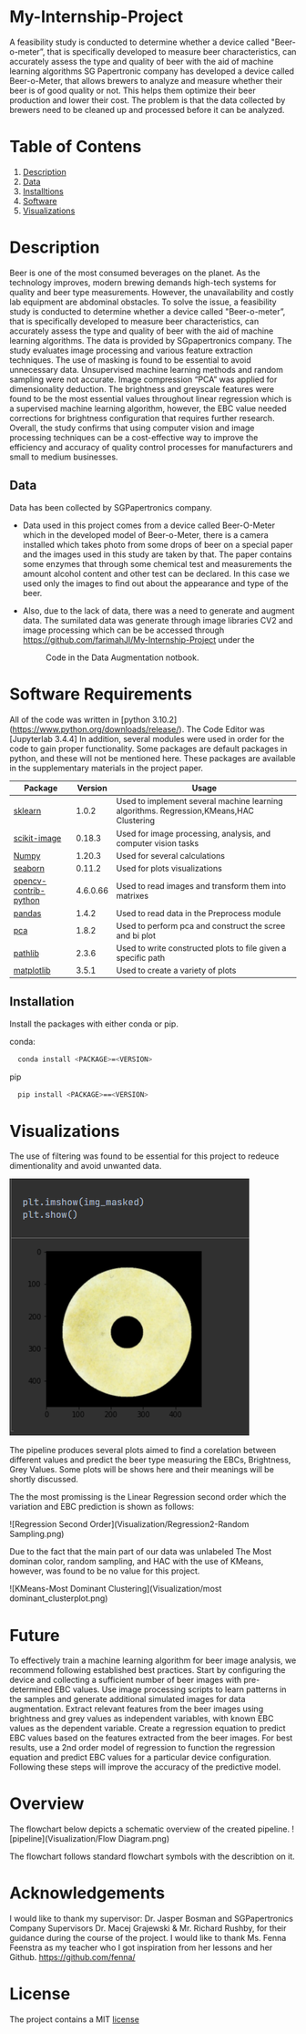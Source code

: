 # My-Internship-Project
A feasibility study is conducted to determine whether a device called "Beer-o-meter”, that is specifically developed to measure beer characteristics, can accurately assess the type and quality of beer with the aid of machine learning algorithms 
SG Papertronic company has developed a device called Beer-o-Meter,  that allows brewers to analyze and measure whether their beer is of good quality or not. This helps them optimize their beer production and lower their cost. The problem is that the data collected by brewers need to be cleaned up and processed before it can be analyzed.


# Table of Contens
1. [Description](#Description)
2. [Data](#Data)
3. [Installtions](#Installations)
4. [Software](#Software)
5. [Visualizations](#Visualizations)


# Description
Beer is one of the most consumed beverages on the planet. As the technology improves, modern brewing demands high-tech systems for quality and beer type measurements. However, the unavailability and costly lab equipment are abdominal obstacles. To solve the issue, a feasibility study is conducted to determine whether a device called "Beer-o-meter”, that is specifically developed to measure beer characteristics, can accurately assess the type and quality of beer with the aid of machine learning algorithms. The data is provided by SGpapertronics company. The study evaluates image processing and various feature extraction techniques. The use of masking is found to be essential to avoid unnecessary data. Unsupervised machine learning methods and random sampling were not accurate. Image compression “PCA” was applied for dimensionality deduction. The brightness and greyscale features were found to be the most essential values throughout linear regression which is a supervised machine learning algorithm, however, the EBC value needed corrections for brightness configuration that requires further research.
Overall, the study confirms that using computer vision and image processing techniques can be a cost-effective way to improve the efficiency and accuracy of quality control processes for manufacturers and small to medium businesses.

## Data
Data has been collected by SGPapertronics company. 

- Data used in this project comes from a device called Beer-O-Meter which in the developed model of Beer-o-Meter, there is a camera installed which takes photo from some drops of beer on a special paper and the images used in this study are taken by that. The paper contains some enzymes that through some chemical test and measurements the amount alcohol content and other test can be declared. In this case we used only the images to find out about the appearance and type of the beer.  

- Also, due to the lack of data, there was a need to generate and augment data. The sumilated data was generate through image libraries CV2 and image processing which can be be accessed through https://github.com/farimahJl/My-Internship-Project under the <dir> Code in the Data Augmentation notbook. 
 
 
# Software Requirements
 
All of the code was written in [python 3.10.2] (https://www.python.org/downloads/release/).
The Code Editor was [Jupyterlab 3.4.4]
In addition, several modules were used in order for the code to gain proper functionality. Some packages are default 
packages in python, and these will not be mentioned here. These packages are available in the supplementary materials
in the project paper.

 
| Package                                                             | Version | Usage                                                         |
|---------------------------------------------------------------------|---------|---------------------------------------------------------------|
| [sklearn](https://scikit-learn.org/stable/supervised_learning.html) | 1.0.2   | Used to implement several  machine learning algorithms. Regression,KMeans,HAC Clustering  |
| [scikit-image](https://scikit-learn.org/stable/supervised_learning.html)  | 0.18.3  | Used for image processing, analysis, and computer vision tasks |
| [Numpy](https://numpy.org/)                                         | 1.20.3  | Used for several calculations                                 |
| [seaborn](https://seaborn.pydata.org/whatsnew/v0.12.0.html)         | 0.11.2  | Used for plots visualizations                                 |
| [opencv-contrib-python](https://opencv.org/releases/)               | 4.6.0.66 | Used to read images and transform them into matrixes         |
| [pandas](https://pandas.pydata.org/docs/)                           | 1.4.2   | Used to read data in the Preprocess module                    |
| [pca](https://pypi.org/project/pca/)                                | 1.8.2   | Used to perform pca and construct the scree and bi plot       |
| [pathlib](https://docs.python.org/3/library/pathlib.html)           | 2.3.6   | Used to write constructed plots to file given a specific path |
| [matplotlib](https://matplotlib.org/)                               | 3.5.1   | Used to create a variety of plots                             |


## Installation
Install the packages with either conda or pip.

conda:
```bash
  conda install <PACKAGE>=<VERSION>
```

pip
```bash
  pip install <PACKAGE>==<VERSION>
```

 
# Visualizations
 
 
The use of filtering was found to be essential for this project to redeuce dimentionality and avoid unwanted data. 
 
![Mask](Visualization/Mask.png)

 
The pipeline produces several plots aimed to find a corelation between different values and predict the beer type measuring the EBCs, Brightness, Grey Values.
Some plots will be shows here and their meanings will be shortly discussed.


The the most promissing is the Linear Regression second order which the variation and EBC prediction is shown as follows:

![Regression Second Order](Visualization/Regression2-Random Sampling.png)

Due to the fact that the main part of our data was unlabeled The Most dominan color, random sampling, and HAC with the use of KMeans, however, was found to be no value for this project.

![KMeans-Most Dominant Clustering](Visualization/most dominant_clusterplot.png)
 
 
 # Future

To effectively train a machine learning algorithm for beer image analysis, we recommend following established best practices. Start by configuring the device and collecting a sufficient number of beer images with pre-determined EBC values. Use image processing scripts to learn patterns in the samples and generate additional simulated images for data augmentation. Extract relevant features from the beer images using brightness and grey values as independent variables, with known EBC values as the dependent variable. Create a regression equation to predict EBC values based on the features extracted from the beer images. For best results, use a 2nd order model of regression to function the regression equation and predict EBC values for a particular device configuration. Following these steps will improve the accuracy of the predictive model.


# Overview

The flowchart below depicts a schematic overview of the created pipeline.
![pipeline](Visualization/Flow Diagram.png)

The flowchart follows standard flowchart symbols with the describtion on it.


# Acknowledgements
I would like to thank my supervisor: Dr. Jasper Bosman and SGPapertronics Company Supervisors Dr. Macej Grajewski & Mr. Richard Rushby, for their guidance during the course of the project. I would like to thank Ms. Fenna Feenstra as my teacher who I got inspiration from her lessons and her Github. 
https://github.com/fenna/

# License
The project contains a MIT [license](LICENSE)


